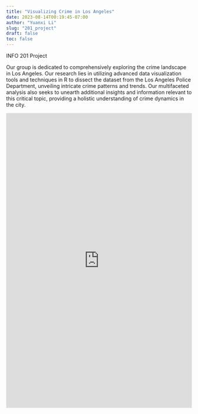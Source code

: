 ```yaml
---
title: "Visualizing Crime in Los Angeles"
date: 2023-08-14T00:19:45-07:00
author: "Yuanxi Li"
slug: "201_project"
draft: false
toc: false
---
```


INFO 201 Project

Our group is dedicated to comprehensively exploring the crime landscape in Los Angeles. Our research lies in utilizing advanced data visualization tools and techniques in R to dissect the dataset from the Los Angeles Police Department, unveiling intricate crime patterns and trends. Our multifaceted analysis also seeks to unearth additional insights and information relevant to this critical topic, providing a holistic understanding of crime dynamics in the city.

<iframe src="https://yuanxili.shinyapps.io/final-deliverable-p03/" width="100%" height="800" frameborder="0"></iframe>

